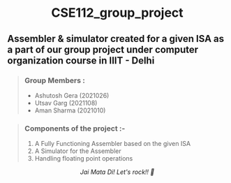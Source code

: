 # <p align = center> CSE112_group_project </p>

## Assembler &amp; simulator created for a given ISA as a part of our group project under computer organization course in IIIT - Delhi

> ### Group Members :
> - Ashutosh Gera (2021026) 
> - Utsav Garg (2021108) 
> - Aman Sharma (2021010) 

> ### Components of the project :- 
> 1. A Fully Functioning Assembler based on the given ISA
> 2. A Simulator for the Assembler
> 3. Handling floating point operations

*<p align = center> Jai Mata Di! Let's rock!! 💙 </p>*
